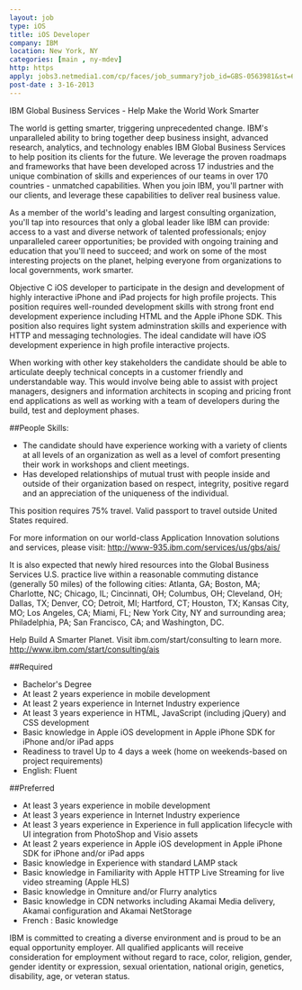 ```yaml
---
layout: job
type: iOS
title: iOS Developer
company: IBM
location: New York, NY
categories: [main , ny-mdev]
http: https
apply: jobs3.netmedia1.com/cp/faces/job_summary?job_id=GBS-0563981&st=6791
post-date : 3-16-2013
---
```


IBM Global Business Services - Help Make the World Work Smarter

The world is getting smarter, triggering unprecedented change. IBM's unparalleled ability to bring together deep business insight, advanced research, analytics, and technology enables IBM Global Business Services to help position its clients for the future. We leverage the proven roadmaps and frameworks that have been developed across 17 industries and the unique combination of skills and experiences of our teams in over 170 countries - unmatched capabilities. When you join IBM, you'll partner with our clients, and leverage these capabilities to deliver real business value.

As a member of the world's leading and largest consulting organization, you'll tap into resources that only a global leader like IBM can provide: access to a vast and diverse network of talented professionals; enjoy unparalleled career opportunities; be provided with ongoing training and education that you'll need to succeed; and work on some of the most interesting projects on the planet, helping everyone from organizations to local governments, work smarter.

Objective C iOS developer to participate in the design and development of highly interactive iPhone and iPad projects for high profile projects. This position requires well-rounded development skills with strong front end development experience including HTML and the Apple iPhone SDK. This position also requires light system adminstration skills and experience with HTTP and messaging technologies. The ideal candidate will have iOS development experience in high profile interactive projects.

When working with other key stakeholders the candidate should be able to articulate deeply technical concepts in a customer friendly and understandable way. This would involve being able to assist with project managers, designers and information architects in scoping and pricing front end applications as well as working with a team of developers during the build, test and deployment phases.

##People Skills:

* The candidate should have experience working with a variety of clients at all levels of an organization as well as a level of comfort presenting their work in workshops and client meetings.
* Has developed relationships of mutual trust with people inside and outside of their organization based on respect, integrity, positive regard and an appreciation of the uniqueness of the individual.

This position requires 75% travel. Valid passport to travel outside United States required.

For more information on our world-class Application Innovation solutions and services, please visit: http://www-935.ibm.com/services/us/gbs/ais/

It is also expected that newly hired resources into the Global Business Services U.S. practice live within a reasonable commuting distance (generally 50 miles) of the following cities: Atlanta, GA; Boston, MA; Charlotte, NC; Chicago, IL; Cincinnati, OH; Columbus, OH; Cleveland, OH; Dallas, TX; Denver, CO; Detroit, MI; Hartford, CT; Houston, TX; Kansas City, MO; Los Angeles, CA; Miami, FL; New York City, NY and surrounding area; Philadelphia, PA; San Francisco, CA; and Washington, DC.

Help Build A Smarter Planet.
Visit ibm.com/start/consulting to learn more. <http://www.ibm.com/start/consulting/ais>

##Required

* Bachelor's Degree
* At least 2 years experience in mobile development
* At least 2 years experience in Internet Industry experience
* At least 3 years experience in HTML, JavaScript (including jQuery) and CSS development
* Basic knowledge in Apple iOS development in Apple iPhone SDK for iPhone and/or iPad apps
* Readiness to travel Up to 4 days a week (home on weekends-based on project requirements)
* English: Fluent

##Preferred

* At least 3 years experience in mobile development
* At least 3 years experience in Internet Industry experience
* At least 3 years experience in Experience in full application lifecycle with UI integration from PhotoShop and Visio assets
* At least 2 years experience in Apple iOS development in Apple iPhone SDK for iPhone and/or iPad apps
* Basic knowledge in Experience with standard LAMP stack
* Basic knowledge in Familiarity with Apple HTTP Live Streaming for live video streaming (Apple HLS)
* Basic knowledge in Omniture and/or Flurry analytics
* Basic knowledge in CDN networks including Akamai Media delivery, Akamai configuration and Akamai NetStorage
* French : Basic knowledge

 
IBM is committed to creating a diverse environment and is proud to be an equal opportunity employer. All qualified applicants will receive consideration for employment without regard to race, color, religion, gender, gender identity or expression, sexual orientation, national origin, genetics, disability, age, or veteran status.